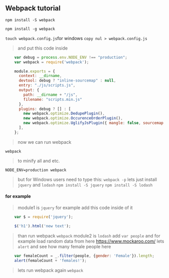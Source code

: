 ## Webpack tutorial

`npm install -S webpack`

`npm install -g webpack`

`touch webpack.config.js`for windows `copy nul > webpack.config.js`
>and put this code inside
```js
    var debug = process.env.NODE_ENV !== "production";
    var webpack = require('webpack');

    module.exports = {
      context: __dirname,
      devtool: debug ? "inline-sourcemap" : null,
      entry: "./js/scripts.js",
      output: {
        path: __dirname + "/js",
        filename: "scripts.min.js"
      },
      plugins: debug ? [] : [
        new webpack.optimize.DedupePlugin(),
        new webpack.optimize.OccurenceOrderPlugin(),
        new webpack.optimize.UglifyJsPlugin({ mangle: false, sourcemap: false }),
      ],
    };
```
>now we can run webpack

`webpack`

>to minify all and etc.

`NODE_ENV=production webpack`
>but for Windows users need to type this:
`webpack -p`
>lets just install `jquery` and `lodash`
>`npm install -S jquery`
>`npm install -S lodash`

#### for example
>module1 is `jquery`
>for example add this code inside of it
```js
    var $ = require('jquery');

    $('h1').html('new text');
```
>than run webpack
`webpack`
>module2 is `lodash`
>add `var people` and
>for example load random data from here <https://www.mockaroo.com/>
>lets `alert` and see how many female people here

```js
    var femaleCount = _.filter(people, {gender: 'Female'}).length;
    alert(femaleCount + 'females!');
```
>lets run webpack again
>`webpack`
